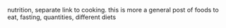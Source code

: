 nutrition, separate link to cooking. this is more a general post of foods to eat, fasting, quantities, different diets